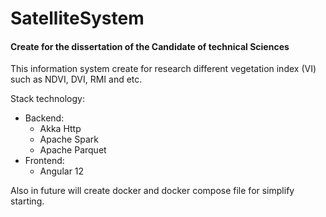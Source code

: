 # SatelliteSystem
#### Create for the dissertation of the Candidate of technical Sciences

This information system create for research different vegetation index (VI) such as NDVI, DVI, RMI and etc.

Stack technology:
- Backend:
  - Akka Http
  - Apache Spark
  - Apache Parquet
- Frontend:
  - Angular 12

Also in future will create docker and docker compose file for simplify starting.

